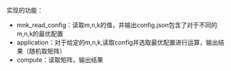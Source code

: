 实现的功能：

- mnk_read_config：读取m,n,k的值，并输出config.json包含了对于不同的m,n,k的最优配置
- application：对于给定的m,n,k,读取config并选取最优配置进行运算，输出结果（随机取矩阵）
- compute：读取矩阵，输出结果
